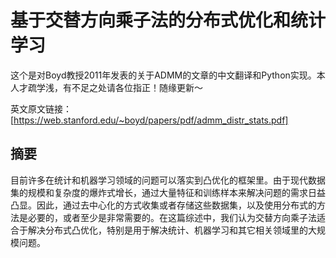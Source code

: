 # 基于交替方向乘子法的分布式优化和统计学习
这个是对Boyd教授2011年发表的关于ADMM的文章的中文翻译和Python实现。本人才疏学浅，有不足之处请各位指正！随缘更新～

英文原文链接：[https://web.stanford.edu/~boyd/papers/pdf/admm_distr_stats.pdf]

## 摘要
目前许多在统计和机器学习领域的问题可以落实到凸优化的框架里。由于现代数据集的规模和复杂度的爆炸式增长，通过大量特征和训练样本来解决问题的需求日益凸显。因此，通过去中心化的方式收集或者存储这些数据集，以及使用分布式的方法是必要的，或者至少是非常需要的。在这篇综述中，我们认为交替方向乘子法适合于解决分布式凸优化，特别是用于解决统计、机器学习和其它相关领域里的大规模问题。

